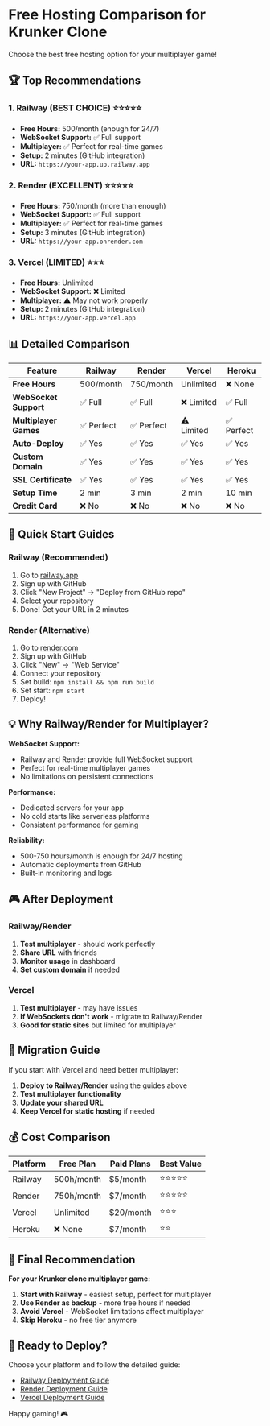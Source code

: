 # Free Hosting Comparison for Krunker Clone

Choose the best free hosting option for your multiplayer game!

## 🏆 Top Recommendations

### 1. Railway (BEST CHOICE) ⭐⭐⭐⭐⭐
- **Free Hours:** 500/month (enough for 24/7)
- **WebSocket Support:** ✅ Full support
- **Multiplayer:** ✅ Perfect for real-time games
- **Setup:** 2 minutes (GitHub integration)
- **URL:** `https://your-app.up.railway.app`

### 2. Render (EXCELLENT) ⭐⭐⭐⭐⭐
- **Free Hours:** 750/month (more than enough)
- **WebSocket Support:** ✅ Full support
- **Multiplayer:** ✅ Perfect for real-time games
- **Setup:** 3 minutes (GitHub integration)
- **URL:** `https://your-app.onrender.com`

### 3. Vercel (LIMITED) ⭐⭐⭐
- **Free Hours:** Unlimited
- **WebSocket Support:** ❌ Limited
- **Multiplayer:** ⚠️ May not work properly
- **Setup:** 2 minutes (GitHub integration)
- **URL:** `https://your-app.vercel.app`

## 📊 Detailed Comparison

| Feature | Railway | Render | Vercel | Heroku |
|---------|---------|--------|--------|--------|
| **Free Hours** | 500/month | 750/month | Unlimited | ❌ None |
| **WebSocket Support** | ✅ Full | ✅ Full | ❌ Limited | ✅ Full |
| **Multiplayer Games** | ✅ Perfect | ✅ Perfect | ⚠️ Limited | ✅ Perfect |
| **Auto-Deploy** | ✅ Yes | ✅ Yes | ✅ Yes | ✅ Yes |
| **Custom Domain** | ✅ Yes | ✅ Yes | ✅ Yes | ✅ Yes |
| **SSL Certificate** | ✅ Yes | ✅ Yes | ✅ Yes | ✅ Yes |
| **Setup Time** | 2 min | 3 min | 2 min | 10 min |
| **Credit Card** | ❌ No | ❌ No | ❌ No | ❌ No |

## 🚀 Quick Start Guides

### Railway (Recommended)
1. Go to [railway.app](https://railway.app)
2. Sign up with GitHub
3. Click "New Project" → "Deploy from GitHub repo"
4. Select your repository
5. Done! Get your URL in 2 minutes

### Render (Alternative)
1. Go to [render.com](https://render.com)
2. Sign up with GitHub
3. Click "New" → "Web Service"
4. Connect your repository
5. Set build: `npm install && npm run build`
6. Set start: `npm start`
7. Deploy!

## 💡 Why Railway/Render for Multiplayer?

**WebSocket Support:**
- Railway and Render provide full WebSocket support
- Perfect for real-time multiplayer games
- No limitations on persistent connections

**Performance:**
- Dedicated servers for your app
- No cold starts like serverless platforms
- Consistent performance for gaming

**Reliability:**
- 500-750 hours/month is enough for 24/7 hosting
- Automatic deployments from GitHub
- Built-in monitoring and logs

## 🎮 After Deployment

### Railway/Render
1. **Test multiplayer** - should work perfectly
2. **Share URL** with friends
3. **Monitor usage** in dashboard
4. **Set custom domain** if needed

### Vercel
1. **Test multiplayer** - may have issues
2. **If WebSockets don't work** - migrate to Railway/Render
3. **Good for static sites** but limited for multiplayer

## 🔧 Migration Guide

If you start with Vercel and need better multiplayer:

1. **Deploy to Railway/Render** using the guides above
2. **Test multiplayer functionality**
3. **Update your shared URL**
4. **Keep Vercel for static hosting** if needed

## 💰 Cost Comparison

| Platform | Free Plan | Paid Plans | Best Value |
|----------|-----------|------------|------------|
| Railway  | 500h/month | $5/month | ⭐⭐⭐⭐⭐ |
| Render   | 750h/month | $7/month | ⭐⭐⭐⭐⭐ |
| Vercel   | Unlimited | $20/month | ⭐⭐⭐ |
| Heroku   | ❌ None | $7/month | ⭐⭐ |

## 🎯 Final Recommendation

**For your Krunker clone multiplayer game:**

1. **Start with Railway** - easiest setup, perfect for multiplayer
2. **Use Render as backup** - more free hours if needed
3. **Avoid Vercel** - WebSocket limitations affect multiplayer
4. **Skip Heroku** - no free tier anymore

## 🚀 Ready to Deploy?

Choose your platform and follow the detailed guide:
- [Railway Deployment Guide](RAILWAY_DEPLOYMENT.md)
- [Render Deployment Guide](RENDER_DEPLOYMENT.md)
- [Vercel Deployment Guide](VERCEL_DEPLOYMENT.md)

Happy gaming! 🎮 